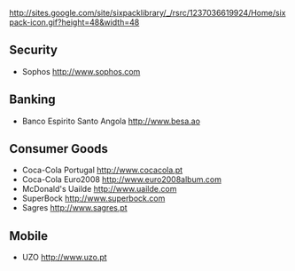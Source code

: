http://sites.google.com/site/sixpacklibrary/_/rsrc/1237036619924/Home/sixpack-icon.gif?height=48&width=48

## Security ##
  * Sophos http://www.sophos.com

## Banking ##
  * Banco Espirito Santo Angola http://www.besa.ao

## Consumer Goods ##
  * Coca-Cola Portugal http://www.cocacola.pt
  * Coca-Cola Euro2008 http://www.euro2008album.com
  * McDonald's Uailde http://www.uailde.com
  * SuperBock http://www.superbock.com
  * Sagres http://www.sagres.pt

## Mobile ##
  * UZO http://www.uzo.pt